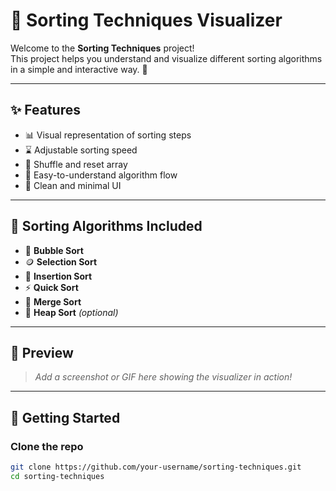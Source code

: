 # 🔢 Sorting Techniques Visualizer

Welcome to the **Sorting Techniques** project!  
This project helps you understand and visualize different sorting algorithms in a simple and interactive way. 🚀

---

## ✨ Features

- 📊 Visual representation of sorting steps
- ⌛ Adjustable sorting speed
- 🔄 Shuffle and reset array
- 🧠 Easy-to-understand algorithm flow
- 🎨 Clean and minimal UI

---

## 📌 Sorting Algorithms Included

- 🫧 **Bubble Sort**
- 🪙 **Selection Sort**
- 🧩 **Insertion Sort**
- ⚡ **Quick Sort**
- 🌊 **Merge Sort**
- 🎲 **Heap Sort** *(optional)*

---

## 📸 Preview

> _Add a screenshot or GIF here showing the visualizer in action!_

---

## 🚀 Getting Started

### Clone the repo
```bash
git clone https://github.com/your-username/sorting-techniques.git
cd sorting-techniques
